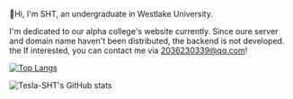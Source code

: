 👀Hi, I'm SHT, an undergraduate in Westlake University. 

I'm dedicated to our alpha college's website currently. Since oure server and domain name haven't been distributed, the backend is not developed. the If interested, you can contact me via 2036230339@qq.com!

<!--START_SECTION:activity-->

[![Top Langs](https://github-readme-stats.vercel.app/api/top-langs/?username=Tesla-SHT&layout=compact&theme=cobalt)](https://github.com/anuraghazra/github-readme-stats)

![Tesla-SHT's GitHub stats](https://github-readme-stats.vercel.app/api?username=Tesla-SHT&show_icons=true&theme=cobalt)


